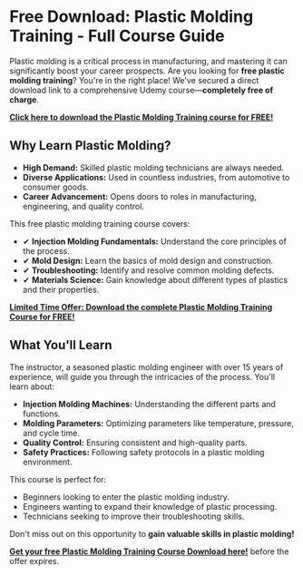 # Free Download: Plastic Molding Training - Full Course Guide

Plastic molding is a critical process in manufacturing, and mastering it can significantly boost your career prospects. Are you looking for **free plastic molding training**? You're in the right place! We've secured a direct download link to a comprehensive Udemy course—**completely free of charge**.

[**Click here to download the Plastic Molding Training course for FREE!**](https://udemywork.com/plastic-molding-training)

## Why Learn Plastic Molding?

*   **High Demand:** Skilled plastic molding technicians are always needed.
*   **Diverse Applications:** Used in countless industries, from automotive to consumer goods.
*   **Career Advancement:** Opens doors to roles in manufacturing, engineering, and quality control.

This free plastic molding training course covers:

*   ✔ **Injection Molding Fundamentals:** Understand the core principles of the process.
*   ✔ **Mold Design:** Learn the basics of mold design and construction.
*   ✔ **Troubleshooting:** Identify and resolve common molding defects.
*   ✔ **Materials Science:** Gain knowledge about different types of plastics and their properties.

[**Limited Time Offer: Download the complete Plastic Molding Training Course for FREE!**](https://udemywork.com/plastic-molding-training)

## What You'll Learn

The instructor, a seasoned plastic molding engineer with over 15 years of experience, will guide you through the intricacies of the process. You'll learn about:

*   **Injection Molding Machines:** Understanding the different parts and functions.
*   **Molding Parameters:** Optimizing parameters like temperature, pressure, and cycle time.
*   **Quality Control:** Ensuring consistent and high-quality parts.
*   **Safety Practices:** Following safety protocols in a plastic molding environment.

This course is perfect for:

*   Beginners looking to enter the plastic molding industry.
*   Engineers wanting to expand their knowledge of plastic processing.
*   Technicians seeking to improve their troubleshooting skills.

Don't miss out on this opportunity to **gain valuable skills in plastic molding!**

[**Get your free Plastic Molding Training Course Download here!**](https://udemywork.com/plastic-molding-training) before the offer expires.
